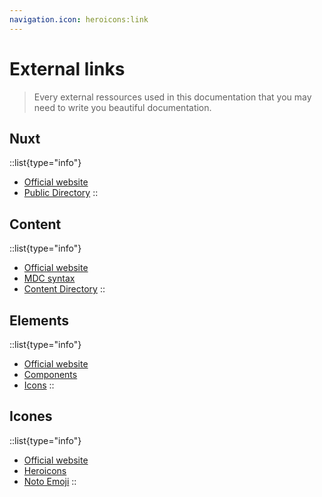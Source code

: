 ```yaml
---
navigation.icon: heroicons:link
---
```


# External links

> Every external ressources used in this documentation that you may need to write you beautiful documentation.

## Nuxt

::list{type="info"}
- [Official website](https://nuxt.com)
- [Public Directory](https://nuxt.com/docs/getting-started/assets#public-directory)
::

## Content

::list{type="info"}
- [Official website](https://content.nuxtjs.org)
- [MDC syntax](https://content.nuxtjs.org/guide/writing/mdc)
- [Content Directory](https://content.nuxtjs.org/guide/writing/content-directory)
::

## Elements

::list{type="info"}
- [Official website](https://elements.nuxt.space)
- [Components](https://elements.nuxt.space/globals/alert)
- [Icons](https://elements.nuxt.space/integrations/icon)
::

## Icones

::list{type="info"}
- [Official website](https://icones.js.org)
- [Heroicons](https://icones.js.org/collection/heroicons)
- [Noto Emoji](https://icones.js.org/collection/noto)
::
